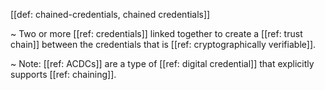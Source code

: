 [[def: chained-credentials, chained credentials]]

~ Two or more [[ref: credentials]] linked together to create a [[ref: trust chain]] between the credentials that is [[ref: cryptographically verifiable]]. 

~ Note: [[ref: ACDCs]] are a type of [[ref: digital credential]] that explicitly supports [[ref: chaining]].
